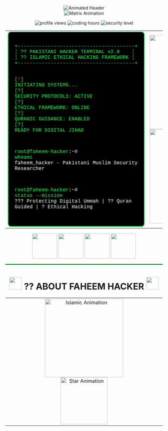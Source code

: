 <!-- 
  +-++-++-++-+- -+-+  +-++-+++++-++-+- -  +-+- -+-+--++-+
  ¦-¦¦-+ ¦ ¦ ¦¦ ¦¦¦¦   ¦¦¦ ¦¦¦¦ ¦ ¦-¦¦ ¦   ¦ ¦-¦¦¦ ¦-+¦¦ 
  - --  - +-++-+- -  --++-++++ - - -+-+   - - -+-+-+-+-+
  DARK MODE ANIMATED VERSION
-->

<div align="center">
  
  <!-- ANIMATED HEADER -->
  <img src="https://readme-typing-svg.demolab.com?font=JetBrains+Mono&weight=800&size=35&duration=4JUdGzvrLeuNSuRp6A52HGLpV5o67WLrb9CiQiCAkdhzi5vSepHfUckJNxRLeuNSuRp6A52HGLpV5o67WLrb9CiQiCAkdRNyDmT1a1boZVPAKISTANI+MUSLIM+ETHICAL+HACKER+???;?+ASSALAMU+ALAIKUM+WA+RAHMATULLAH+??;??+IDENTITY_VERIFIED:+FAHEEM_HACKER_?;???+DIGITAL+MUJAHID+FROM+PAKISTAN+????;??+IN_THE_NAME_OF_ALLAH_THE_MOST_MERCIFUL" alt="Animated Header" />

  <!-- MATRIX STYLE ANIMATION -->
  <div align="center">
    <img src="https://readme-typing-svg.herokuapp.com?font=Matrix+Code+NFI&weight=900&size=28&duration=3000&pause=800&color=00FF41&center=true&vCenter=true&width=900&height=80&lines=[???]+ETHICAL+HACKER+SPECIALIST+[???];[??]+SECURITY+RESEARCHER+[??];[??]+QURAN+GUIDED+CODER+[??];[?]+BUG+BOUNTY+HUNTER+[?];[??]+CYBER+SECURITY+EXPERT+[??]" alt="Matrix Animation" />
  </div>

</div>

<!-- ANIMATED BADGES -->
<p align="center">
  <img src="https://komarev.com/ghpvc/?username=faheemhacker&label=PROFILE+VIEWS&color=00ff41&style=flat-square&logo=ghost" alt="profile views" />
  <!-- ANIMATED COUNTERS -->
  <img src="https://img.shields.io/badge/dynamic/json?color=00ff41&label=CODING+HOURS&query=%24.data.totalSubs&url=https%3A%2F%2Fapi.github.com%2Fusers%2Ffaheemhacker&logo=github&style=flat-square" alt="coding hours" />
  <img src="https://img.shields.io/badge/SECURITY-LEVEL_???_ELITE-00ff41?style=flat-square&logo=shield" alt="security level" />
</p>

<!-- MAIN ANIMATION SECTION -->
<div align="center">
  <table>
    <tr>
      <td width="60%" align="center">
        <!-- HACKER TERMINAL ANIMATION -->
        <div align="left" style="background: #000000; padding: 20px; border-radius: 10px; border: 2px solid #00ff41;">
          <pre style="color: #00ff41; font-family: 'Courier New', monospace;">
+---------------------------------------+
¦ ?? PAKISTANI HACKER TERMINAL v2.0    ¦
¦ ?? ISLAMIC ETHICAL HACKING FRAMEWORK ¦
+---------------------------------------+

<span style="color: #00ff41;">[</span><span style="color: #ff0000;">?</span><span style="color: #00ff41;">]</span> INITIATING SYSTEMS...
<span style="color: #00ff41;">[</span><span style="color: #00ff41;">?</span><span style="color: #00ff41;">]</span> SECURITY PROTOCOLS: ACTIVE
<span style="color: #00ff41;">[</span><span style="color: #00ff41;">?</span><span style="color: #00ff41;">]</span> ETHICAL FRAMEWORK: ONLINE
<span style="color: #00ff41;">[</span><span style="color: #00ff41;">?</span><span style="color: #00ff41;"></span>] QURANIC GUIDANCE: ENABLED
<span style="color: #00ff41;">[</span><span style="color: #00ff41;">?</span><span style="color: #00ff41;">]</span> READY FOR DIGITAL JIHAD

<span style="color: #00ff41;">root@faheem-hacker</span><span style="color: #ffffff;">:~# </span><span style="color: #00ff41;">whoami</span>
<span style="color: #ffffff;">faheem_hacker - Pakistani Muslim Security Researcher</span>

<span style="color: #00ff41;">root@faheem-hacker</span><span style="color: #ffffff;">:~# </span><span style="color: #00ff41;">status --mission</span>
<span style="color: #ffffff;">??? Protecting Digital Ummah | ?? Quran Guided | ? Ethical Hacking</span>
          </pre>
        </div>
      </td>
      <td width="40%" align="center">
        <!-- 3D ANIMATION -->
        <img src="https://media.giphy.com/media/qgQUggAC3Pfv687qPC/giphy.gif" width="300" alt="Hacker Animation"/>
        <img src="https://media.giphy.com/media/L1R1tvI9svkIWwpV4r/giphy.gif" width="300" alt="Code Animation"/>
      </td>
    </tr>
  </table>
</div>

<!-- FLOATING ANIMATIONS -->
<div align="center">
  <img src="https://media.giphy.com/media/26n6WywJyh39n1pBu/giphy.gif" width="80" height="80"/>
  <img src="https://media.giphy.com/media/UVG0BN8TOMKkPOJS6e/giphy.gif" width="80" height="80"/>
  <img src="https://media.giphy.com/media/WUlplcMpOCEmTGBtBW/giphy.gif" width="80" height="80"/>
  <img src="https://media.giphy.com/media/KSDrw3d2t3kG6s5C36/giphy.gif" width="80" height="80"/>
</div>

<hr style="border: 1px solid #00ff41;">

<!-- ?? ABOUT SECTION WITH ANIMATIONS -->
<h1 align="center">
  <img src="https://media.giphy.com/media/hU6VlqZeM5Tz34aC2k/giphy.gif" width="40" height="40"/>
  ?? ABOUT FAHEEM HACKER
  <img src="https://media.giphy.com/media/hU6VlqZeM5Tz34aC2k/giphy.gif" width="40" height="40"/>
</h1>

<div align="center">
  <table>
    <tr>
      <td width="40%" align="center">
        <!-- ISLAMIC ANIMATION -->
        <img src="https://media.giphy.com/media/XeHHLS0eDpVqoTVMjf/giphy.gif" width="250" alt="Islamic Animation"/>
        <br>
        <img src="https://media.giphy.com/media/l4Ep8Z2AVUEFlO4i4/giphy.gif" width="150" alt="Star Animation"/
